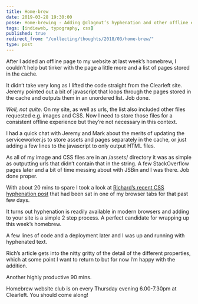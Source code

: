 ```yaml
---
title: Home-brew
date: 2019-03-28 19:30:00
posse: Home-brewing - Adding @clagnut’s hyphenation and other offline enhancements
tags: [indieweb, typography, css]
published: true
redirect_from: "/collecting/thoughts/2018/03/home-brew/"
type: post
---
```


After I added an offline page to my website at last week’s homebrew, I couldn’t help but tinker with the page a little more and a list of pages stored in the cache.

It didn’t take very long as I lifted the code straight from the Clearleft site. Jeremy pointed out a bit of javascript that loops through the pages stored in the cache and outputs them in an unordered list. Job done.

_Well, not quite._ On my site, as well as urls, the list also included other files requested e.g. images and CSS. Now I need to store those files for a consistent offline experience but they’re not necessary in this context.

I had a quick chat with Jeremy and Mark about the merits of updating the serviceworker.js to store assets and pages separately in the cache, or just adding a few lines to the javascript to only output HTML files.

As all of my image and CSS files are in an /assets/ directory it was as simple as outputting urls that didn’t contain that in the string. A few StackOverflow pages later and a bit of time messing about with JSBin and I was there. Job done proper.

With about 20 mins to spare I took a look at [Richard’s recent CSS hyphenation post](http://clagnut.com/blog/2395/) that had been sat in one of my browser tabs for that past few days.

It turns out hyphenation is readily available in modern browsers and adding to your site is a simple 2 step process. A perfect candidate for wrapping up this week’s homebrew.

A few lines of code and a deployment later and I was up and running with hyphenated text.

Rich’s article gets into the nitty gritty of the detail of the different properties, which at some point I want to return to but for now I’m happy with the addition.

Another highly productive 90 mins.

Homebrew website club is on every Thursday evening 6.00-7.30pm at Clearleft. You should come along!
